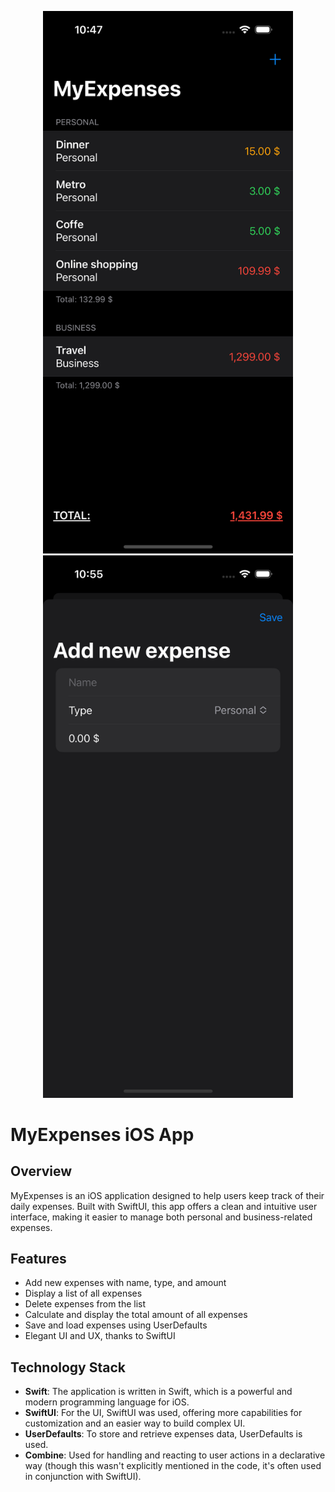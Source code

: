<p align="center">
  <img src="https://github.com/Saydulayev/MyExpenses/blob/main/MyExpenses/Screenshots/Simulator%20Screenshot.png" width="400">
  <img src="https://github.com/Saydulayev/MyExpenses/blob/main/MyExpenses/Screenshots/Simulator%20Screenshot%20-%20iPhone%2014%20Pro%20-%202023-09-16%20at%2010.55.32.png"    width="400">
</p>


# MyExpenses iOS App

## Overview
MyExpenses is an iOS application designed to help users keep track of their daily expenses. Built with SwiftUI, this app offers a clean and intuitive user interface, making it easier to manage both personal and business-related expenses.

## Features
- Add new expenses with name, type, and amount
- Display a list of all expenses
- Delete expenses from the list
- Calculate and display the total amount of all expenses
- Save and load expenses using UserDefaults
- Elegant UI and UX, thanks to SwiftUI

## Technology Stack
- **Swift**: The application is written in Swift, which is a powerful and modern programming language for iOS.
- **SwiftUI**: For the UI, SwiftUI was used, offering more capabilities for customization and an easier way to build complex UI.
- **UserDefaults**: To store and retrieve expenses data, UserDefaults is used.
- **Combine**: Used for handling and reacting to user actions in a declarative way (though this wasn't explicitly mentioned in the code, it's often used in conjunction with SwiftUI).
